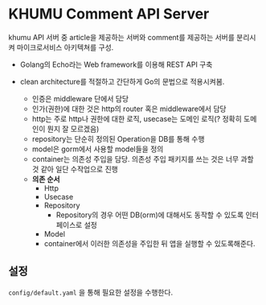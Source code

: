 # KHUMU Comment API Server

khumu API 서버 중 article을 제공하는 서버와 comment를 제공하는 서버를 분리시켜 마이크로서비스 아키텍쳐를 구성.

* Golang의 Echo라는 Web framework를 이용해 REST API 구축

* clean architecture를 적절하고 간단하게 Go의 문법으로 적용시켜봄.

    * 인증은 middleware 단에서 담당
    * 인가(권한)에 대한 것은 http의 router 혹은 middleware에서 담당
    * http는 주로 http나 권한에 대한 로직, usecase는 도메인 로직(? 정확히 도메인이 뭔지 잘 모르겠음)
    * repository는 단순히 정의된 Operation을 DB를 통해 수행
    * model은 gorm에서 사용할 model들을 정의
    * container는 의존성 주입을 담당. 의존성 주입 패키지를 쓰는 것은 너무 과할 것 같아 일단 수작업으로 진행
    * **의존 순서**
        * Http
        * Usecase
        * Repository
            * Repository의 경우 어떤 DB(orm)에 대해서도 동작할 수 있도록 인터페이스로 설정 
        * Model
        * container에서 이러한 의존성을 주입한 뒤 앱을 실행할 수 있도록해준다.
        


## 설정

`config/default.yaml` 을 통해 필요한 설정을 수행한다.